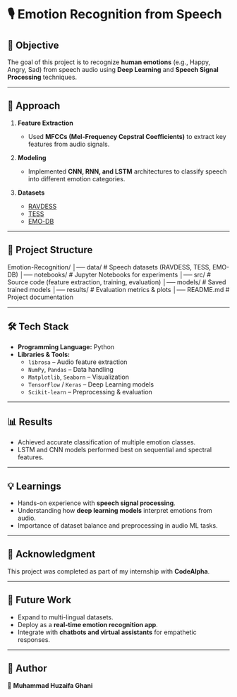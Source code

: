 # 🎙️ Emotion Recognition from Speech

## 📌 Objective  
The goal of this project is to recognize **human emotions** (e.g., Happy, Angry, Sad) from speech audio using **Deep Learning** and **Speech Signal Processing** techniques.  

---

## 🚀 Approach  
1. **Feature Extraction**  
   - Used **MFCCs (Mel-Frequency Cepstral Coefficients)** to extract key features from audio signals.  

2. **Modeling**  
   - Implemented **CNN, RNN, and LSTM** architectures to classify speech into different emotion categories.  

3. **Datasets**  
   - [RAVDESS](https://zenodo.org/record/1188976)  
   - [TESS](https://tspace.library.utoronto.ca/handle/1807/24487)  
   - [EMO-DB](http://emodb.bilderbar.info/start.html)  

---

## 📂 Project Structure  

Emotion-Recognition/
│── data/ # Speech datasets (RAVDESS, TESS, EMO-DB)
│── notebooks/ # Jupyter Notebooks for experiments
│── src/ # Source code (feature extraction, training, evaluation)
│── models/ # Saved trained models
│── results/ # Evaluation metrics & plots
│── README.md # Project documentation


---

## 🛠️ Tech Stack  
- **Programming Language:** Python  
- **Libraries & Tools:**  
  - `librosa` – Audio feature extraction  
  - `NumPy`, `Pandas` – Data handling  
  - `Matplotlib`, `Seaborn` – Visualization  
  - `TensorFlow` / `Keras` – Deep Learning models  
  - `Scikit-learn` – Preprocessing & evaluation  

---

## 📊 Results  
- Achieved accurate classification of multiple emotion classes.  
- LSTM and CNN models performed best on sequential and spectral features.  

---

## 💡 Learnings  
- Hands-on experience with **speech signal processing**.  
- Understanding how **deep learning models** interpret emotions from audio.  
- Importance of dataset balance and preprocessing in audio ML tasks.  

---

## 🙌 Acknowledgment  
This project was completed as part of my internship with **CodeAlpha**.  

---

## 📌 Future Work  
- Expand to multi-lingual datasets.  
- Deploy as a **real-time emotion recognition app**.  
- Integrate with **chatbots and virtual assistants** for empathetic responses.  

---

## 🔖 Author  
👤 **Muhammad Huzaifa Ghani**  
